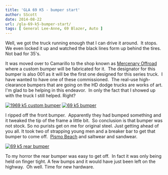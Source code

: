 ```yaml
---
title: 'GLA 69 K5 - bumper start'
author: SScott
date: 2014-08-22
url: /gla-69-k5-bumper-start/
tags: [ General Lee-Anne, 69 Blazer, Auto ]
---
```

Well, we got the truck running enough that I can drive it around.  It stops. We even locked it up and watched the black lines form up behind the tires. Not bad for 35's.

It was moved over to Camarillo to the shop known as [Mercenary Offroad][1] where a custom bumper will be fabricated for it.  The designator for this bumper is also 001 as it will be the first one designed for this series truck.  I have wanted to have one of these commissioned.  The real-use high-clearance bumpers that are going on the HD dodge trucks are works of art.  I'm glad to be helping in this endeavor.  In only the fact that I showed up with the truck I still helped. Right?

<a class="ngg-fancybox" title=" " href="http://img.scotttactical.com/images/legacy/generalleeanne/IMG_3835.jpg" rel="" data-image-id="38" data-src="http://img.scotttactical.com/images/legacy/generalleeanne/IMG_3835.jpg" data-thumbnail="http://img.scotttactical.com/images/legacy/generalleeanne/thumbs/thumbs_IMG_3835.jpg" data-title="IMG_3835" data-description=" "><img class="ngg-singlepic ngg-none" src="http://img.scotttactical.com/images/legacy/generalleeanne/thumbs/thumbs_IMG_3835.jpg" alt="1969 k5 custom bumper" /></a> <a class="ngg-fancybox" title="Ripped off the stock bumper" href="http://img.scotttactical.com/images/legacy/generalleeanne/IMG_0157.jpg" rel="" data-image-id="37" data-src="http://img.scotttactical.com/images/legacy/generalleeanne/IMG_0157.jpg" data-thumbnail="http://img.scotttactical.com/images/legacy/generalleeanne/thumbs/thumbs_IMG_0157.jpg" data-title="69 k5 bumper" data-description="Ripped off the stock bumper"><img class="ngg-singlepic ngg-none" src="http://img.scotttactical.com/images/legacy/generalleeanne/thumbs/thumbs_IMG_0157.jpg" alt="69 k5 bumper" /></a>

I ripped off the front bumper.  Apparently they had bumped something and it tweaked the tip of the frame a little bit.  So conclusion is that bumper was not stock. So no purists get on me for original steel. Just getting ahead of you all. It took two of strapping young men and a breaker bar to get that bumper to come off.  [Pismo Beach][2] and saltwear and sandwear.

<a class="ngg-fancybox" title=" " href="http://img.scotttactical.com/images/legacy/generalleeanne/IMG_3837.jpg" rel="" data-image-id="39" data-src="http://img.scotttactical.com/images/legacy/generalleeanne/IMG_3837.jpg" data-thumbnail="http://img.scotttactical.com/images/legacy/generalleeanne/thumbs/thumbs_IMG_3837.jpg" data-title="IMG_3837" data-description=" "><img class="ngg-singlepic ngg-none" src="http://img.scotttactical.com/images/legacy/generalleeanne/thumbs/thumbs_IMG_3837.jpg" alt="69 k5 rear bumper" /></a>

To my horror the rear bumper was easy to get off.  In fact it was only being held on finger tight. A few bumps and it would have just been left on the highway.  Oh well. Time for new hardware.

&nbsp;

 [1]: http://mercenaryoffroad.com
 [2]: https://www.google.com/maps/place/Pismo+Beach,+CA/@35.1547085,-120.6594929,14z/data=!3m1!4b1!4m2!3m1!1s0x80ec587dc3f7d8cf:0xb9cb5298f0426fa5 "Pismo Beach"